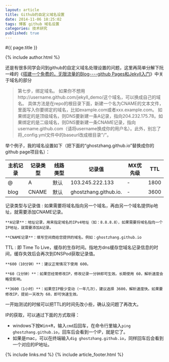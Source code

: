 ```yaml
---
layout: article
title: Github的自定义域名设置
date: 2014-11-06 18:25:02
tags: 博客 github 域名设置
categories: 技术研究
published: true
---
```


#{{ page.title }}

{% include author.html %}

还是有很多同学会问到github的自定义域名处理设置的问题，这里再简单分解下阮一峰的《[搭建一个免费的，无限流量的Blog----github Pages和Jekyll入门](http://www.ruanyifeng.com/blog/2012/08/blogging_with_jekyll.html)》中关于域名的部分

> 第七步，绑定域名。
> 如果你不想用http://username.github.com/jekyll_demo/这个域名，可以换成自己的域名。
> 具体方法是在repo的根目录下面，新建一个名为CNAME的文本文件，里面写入你要绑定的域名，比如example.com或者xxx.example.com。
> 如果绑定的是顶级域名，则DNS要新建一条A记录，指向204.232.175.78。如果绑定的是二级域名，则DNS要新建一条CNAME记录，指向username.github.com（请将username换成你的用户名）。此外，别忘了将_config.yml文件中的baseurl改成根目录"/"。

举个例子，我的域名设置如下（把下面的“ghostzhang.github.io”替换成你的github page项目名）：

| 主机记录 | 记录类型 | 线路类型 | 记录值 | MX优先级 | TTL |
| --- | --- | --- | --- | --- | --- |
| @ | A | 默认 | 103.245.222.133 | - | 1800 |
| blog | CNAME | 默认 | ghostzhang.github.io. | - | 3600 |

记录类型与记录值
: 如果需要将域名指向另一个域名，再由另一个域名提供ip地址，就需要添加CNAME记录。

	**A记录**：地址记录，用来指定域名的IPv4地址（如：8.8.8.8），如果需要将域名指向一个IP地址，就需要添加A记录。

	**CNAME记录**：填写空间商给您提供的域名，例如：ghostzhang.github.io

TTL
: 即 Time To Live，缓存的生存时间。指地方dns缓存您域名记录信息的时间，缓存失效后会再次到DNSPod获取记录值。

	**600（10分钟）**：建议正常情况下使用 600。

	**60（1分钟）**：如果您经常修改IP，修改记录一分钟即可生效。长期使用 60，解析速度会略受影响。

	**3600（1小时）**：如果您IP极少变动（一年几次），建议选择 3600，解析速度快。如果要修改IP，提前一天改为 60，即可快速生效。

一开始测试的时候可以把TTL的时间先改小些，确认没问题了再改大。

IP的获取，可以通过下面的方式取得：

- windows下按<kbd>Win+R</kbd>，输入`cmd`后回车，在命令行里输入`ping ghostzhang.github.io`，回车后会看到一个IP，就是它了。
- 如果是mac，可以在终端输入`dig ghostzhang.github.io`，同样回车后会看到一个对应的IP地址。

{% include links.md %}
{% include article_footer.html %}
